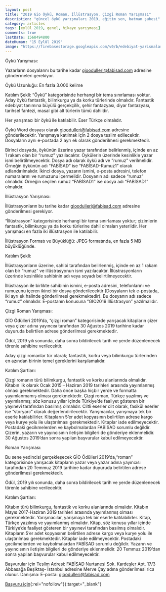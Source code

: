```yaml
---
layout: post
title: "2019 Gio Öykü, Roman, İllüstrasyon, Çizgi Roman Yarışması"
description: "güncel öykü yarışmaları 2019, eğitim sen, batman şubesi"
category: articles
tags: [eylül 2019, genel, hikaye yarışması]
comments: true
lastDate: 1568494800
dateHuman: "15 Eylül 2019"
image: "https://firebasestorage.googleapis.com/v0/b/edebiyat-yarismalari.appspot.com/o/serzan-kurt-oyku-yarismasi.png?alt=media&token=8aa11bbe-390d-42cd-98da-49334674160d"
---
```


Öykü Yarışması:


Yazarların dosyalarını bu tarihe kadar gioodulleri@fabisad.com adresine göndermeleri gerekiyor.

Öykü Uzunluğu: En fazla 3.000 kelime

Katılım Şekli: “Öykü” kategorisinde herhangi bir tema sınırlaması yoktur. Aday öykü fantastik, bilimkurgu ya da korku türlerinde olmalıdır. Fantastik edebiyat tanımına büyülü gerçekçilik, şehir fantazyası, diyar fantazyası, tarihsel fantezi, masal gibi alt türlerin tümü dahildir.

Her yarışmacı bir öykü ile katılabilir. Eser Türkçe olmalıdır.

Öykü Word dosyası olarak gioodulleri@fabisad.com adresine gönderilecektir. Yarışmaya katılmak için 2 dosya teslim edilecektir. Dosyaların aynı e-postada 2 ayrı ek olarak gönderilmesi gerekmektedir.

Birinci dosyada, öykünün üzerine yazar tarafından belirlenmiş, içinde en az 1 rakam olan bir “rumuz” yazılacaktır. Öykülerin üzerinde kesinlikle yazar ismi belirtilmeyecektir. Dosya adı olarak öykü adı ve “rumuz” verilmelidir. Örneğin öykünün adı “FABİSAD” ise “FABİSAD-Rumuz1” olarak adlandırılmalıdır.
İkinci dosya, yazarın ismini, e-posta adresini, telefon numaralarını ve rumuzunu içermelidir. Dosyanın adı sadece “rumuz” olmalıdır. Örneğin seçilen rumuz “FABİSAD1” ise dosya adı “FABİSAD1” olmalıdır.


İllüstrasyon Yarışması:


İllüstrasyonların bu tarihe kadar gioodulleri@fabisad.com adresine gönderilmesi gerekiyor.

“İllüstrasyon” kategorisinde herhangi bir tema sınırlaması yoktur; çizimlerin fantastik, bilimkurgu ya da korku türlerine dahil olmaları yeterlidir. Her yarışmacı en fazla iki illüstrasyon ile katılabilir.

İllüstrasyon Formatı ve Büyüklüğü: JPEG formatında, en fazla 5 MB büyüklüğünde.

Katılım Şekli:

İllüstrasyonların üzerine, sahibi tarafından belirlenmiş, içinde en az 1 rakam olan bir “rumuz” ve illüstrasyonun ismi yazılacaktır. İllüstrasyonların üzerinde kesinlikle sahibinin adı veya soyadı belirtilmeyecektir.

İllüstrasyon ile birlikte sahibinin ismini, e-posta adresini, telefonlarını ve rumuzunu içeren ikinci bir dosya gönderilecektir (Dosyaların tek e-postada, iki ayrı ek halinde gönderilmesi gerekmektedir). Bu dosyanın adı sadece “rumuz” olmalıdır. E-postanın konusuna “GIO2019 İllüstrasyon” yazılmalıdır.


Çizgi Roman Yarışması: 


GİO Ödülleri 2019’da, “çizgi roman” kategorisinde yarışacak kitapların çizer veya çizer adına yayıncısı tarafından 30 Ağustos 2019 tarihine kadar duyuruda belirtilen adrese gönderilmesi gerekmektedir.

Ödül, 2019 yılı sonunda, daha sonra bildirilecek tarih ve yerde düzenlenecek törenle sahibine verilecektir.

Aday çizgi romanlar tür olarak; fantastik, korku veya bilimkurgu türlerinden en azından birinin temel gereklerini karşılamalıdır.

Katılım Şartları:

Çizgi romanın türü bilimkurgu, fantastik ve korku alanlarında olmalıdır.
Kitabın ilk olarak Ocak 2015 – Haziran 2019 tarihleri arasında yayımlanmış olması gerekmektedir.
Daha önce başka hiçbir yerde ve formatta yayımlanmamış olması gerekmektedir.
Çizgi roman, Türkçe yazılmış ve yayımlanmış; söz konusu yıllar içinde Türkiye’de faaliyet gösteren bir yayınevi tarafından basılmış olmalıdır.
Ciltli eserler cilt olarak, fasikül eserler ise “storyarc” olarak değerlendirilecektir.
Yarışmacılar, yarışmaya tek bir eserle katılabilirler.
Kitapların 5’er adet kopyasının belirtilen adrese kargo veya kurye yolu ile ulaştırılması gerekmektedir. Kitaplar iade edilmeyecektir.
Postadaki gecikmelerden ve kaybolmalardan FABİSAD sorumlu değildir.
Çizerin, yazarın ve yayıncısının iletişim bilgileri de gönderiye eklenmelidir.
30 Ağustos 2019’dan sonra yapılan başvurular kabul edilmeyecektir.


Roman Yarışması:


Bu sene yedincisi gerçekleşecek GİO Ödülleri 2019’da,“roman” kategorisinde yarışacak kitapların yazar veya yazar adına yayıncısı tarafından 20 Temmuz 2019 tarihine kadar duyuruda belirtilen adrese gönderilmesi gerekmektedir.

Ödül, 2019 yılı sonunda, daha sonra bildirilecek tarih ve yerde düzenlenecek törenle sahibine verilecektir.

Katılım Şartları: 

Kitabın türü bilimkurgu, fantastik ve korku alanlarında olmalıdır.
Kitabın Mayıs 2017-Haziran 2019 tarihleri arasında yayımlanmış olması gerekmektedir.
Yarışmacılar, yarışmaya tek bir eserle katılabilirler.
Kitap, Türkçe yazılmış ve yayımlanmış olmalıdır.
Kitap, söz konusu yıllar içinde Türkiye’de faaliyet gösteren bir yayınevi tarafından basılmış olmalıdır.
Kitapların 5’er adet kopyasının belirtilen adrese kargo veya kurye yolu ile ulaştırılması gerekmektedir. Kitaplar iade edilmeyecektir.
Postadaki gecikmelerden ve kaybolmalardan FABİSAD sorumlu değildir.
Yazarın ve yayıncısının iletişim bilgileri de gönderiye eklenmelidir.
20 Temmuz 2019’dan sonra yapılan başvurular kabul edilmeyecektir.

Başvurular için Teslim Adresi:
FABİSAD Nurtanesi Sok. Kardeşler Apt. 17/3 Abbasağa Beşiktaş- İstanbul adresine Merve Çay adına gönderilmesi rica olunur.
Danışma: E-posta: gioodulleri@fabisad.com


[Başvuru için](http://www.fabisad.com/haber/2019-gio-basvuru-sartlari/?utm_source=edebiyatyarismalari.com&utm_medium=affiliate&utm_campaign=cpc){:rel="nofollow"}{:target="_blank"}
